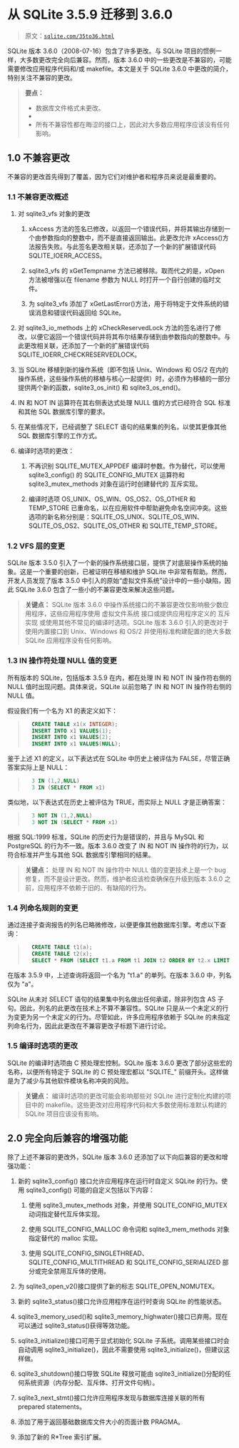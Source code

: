 # 从 SQLite 3.5.9 迁移到 3.6.0

> 原文：[`sqlite.com/35to36.html`](https://sqlite.com/35to36.html)

SQLite 版本 3.6.0（2008-07-16）包含了许多更改。与 SQLite 项目的惯例一样，大多数更改完全向后兼容。然而，版本 3.6.0 中的一些更改是不兼容的，可能需要修改应用程序代码和/或 makefile。本文是关于 SQLite 3.6.0 中更改的简介，特别关注不兼容的更改。

> **要点：**
> 
> +   数据库文件格式未更改。
> +   
> +   所有不兼容性都在晦涩的接口上，因此对大多数应用程序应该没有任何影响。

## 1.0 不兼容更改

不兼容的更改首先得到了覆盖，因为它们对维护者和程序员来说是最重要的。

### 1.1 不兼容更改概述

1.  对 sqlite3_vfs 对象的更改

    1.  xAccess 方法的签名已修改，以返回一个错误代码，并将其输出存储到一个由参数指向的整数中，而不是直接返回输出。此更改允许 xAccess()方法报告失败。与此签名更改相关联，还添加了一个新的扩展错误代码 SQLITE_IOERR_ACCESS。

    1.  sqlite3_vfs 的 xGetTempname 方法已被移除。取而代之的是，xOpen 方法被增强以在 filename 参数为 NULL 时打开一个自行创建的临时文件。

    1.  为 sqlite3_vfs 添加了 xGetLastError()方法，用于将特定于文件系统的错误消息和错误代码返回给 SQLite。

1.  对 sqlite3_io_methods 上的 xCheckReservedLock 方法的签名进行了修改，以便它返回一个错误代码并将其布尔结果存储到由参数指向的整数中。与此更改相关联，还添加了一个新的扩展错误代码 SQLITE_IOERR_CHECKRESERVEDLOCK。

1.  当 SQLite 移植到新的操作系统（即不包括 Unix、Windows 和 OS/2 在内的操作系统，这些操作系统的移植与核心一起提供）时，必须作为移植的一部分提供两个新的函数，sqlite3_os_init() 和 sqlite3_os_end()。

1.  IN 和 NOT IN 运算符在其右侧表达式处理 NULL 值的方式已经符合 SQL 标准和其他 SQL 数据库引擎的要求。

1.  在某些情况下，已经调整了 SELECT 语句的结果集的列名，以使其更像其他 SQL 数据库引擎的工作方式。

1.  编译时选项的更改：

    1.  不再识别 SQLITE_MUTEX_APPDEF 编译时参数。作为替代，可以使用 sqlite3_config() 的 SQLITE_CONFIG_MUTEX 运算符和 sqlite3_mutex_methods 对象在运行时创建替代的 互斥实现。

    1.  编译时选项 OS_UNIX、OS_WIN、OS_OS2、OS_OTHER 和 TEMP_STORE 已重命名，以在应用软件中帮助避免命名空间冲突。这些选项的新名称分别是：SQLITE_OS_UNIX、SQLITE_OS_WIN、SQLITE_OS_OS2、SQLITE_OS_OTHER 和 SQLITE_TEMP_STORE。

### 1.2 VFS 层的变更

SQLite 版本 3.5.0 引入了一个新的操作系统接口层，提供了对底层操作系统的抽象。这是一个重要的创新，已被证明在移植和维护 SQLite 中非常有帮助。然而，开发人员发现了版本 3.5.0 中引入的原始“虚拟文件系统”设计中的一些小缺陷，因此 SQLite 3.6.0 包含了一些小的不兼容更改来解决这些问题。

> **关键点：** SQLite 版本 3.6.0 中操作系统接口的不兼容更改仅影响极少数应用程序，这些应用程序使用 虚拟文件系统 接口或提供应用程序定义的 互斥实现 或使用其他不常见的编译时选项。SQLite 版本 3.6.0 引入的更改对于使用内置接口到 Unix、Windows 和 OS/2 并使用标准构建配置的绝大多数 SQLite 应用程序没有任何影响。

### 1.3 IN 操作符处理 NULL 值的变更

所有版本的 SQLite，包括版本 3.5.9 在内，都在处理 IN 和 NOT IN 操作符右侧的 NULL 值时出现问题。具体来说，SQLite 以前忽略了 IN 和 NOT IN 操作符右侧的 NULL 值。

假设我们有一个名为 X1 的表定义如下：

> ```sql
>   CREATE TABLE x1(x INTEGER);
>   INSERT INTO x1 VALUES(1);
>   INSERT INTO x1 VALUES(2);
>   INSERT INTO x1 VALUES(NULL);
> 
> ```

鉴于上述 X1 的定义，以下表达式在 SQLite 中历史上被评估为 FALSE，尽管正确答案实际上是 NULL：

> ```sql
>   3 IN (1,2,NULL)
>   3 IN (SELECT * FROM x1)
> 
> ```

类似地，以下表达式在历史上被评估为 TRUE，而实际上 NULL 才是正确答案：

> ```sql
>   3 NOT IN (1,2,NULL)
>   3 NOT IN (SELECT * FROM x1)
> 
> ```

根据 SQL:1999 标准，SQLite 的历史行为是错误的，并且与 MySQL 和 PostgreSQL 的行为不一致。版本 3.6.0 改变了 IN 和 NOT IN 操作符的行为，以符合标准并产生与其他 SQL 数据库引擎相同的结果。

> **关键点：** 处理 IN 和 NOT IN 操作符中 NULL 值的变更技术上是一个 bug 修复，而不是设计更改。然而，维护者应该检查确保在升级到版本 3.6.0 之前，应用程序不依赖于旧的、有缺陷的行为。

### 1.4 列命名规则的变更

通过连接子查询报告的列名已略微修改，以便更像其他数据库引擎。考虑以下查询：

> ```sql
>   CREATE TABLE t1(a);
>   CREATE TABLE t2(x);
>   SELECT * FROM (SELECT t1.a FROM t1 JOIN t2 ORDER BY t2.x LIMIT 1) ORDER BY 1;
> 
> ```

在版本 3.5.9 中，上述查询将返回一个名为 "t1.a" 的单列。在版本 3.6.0 中，列名仅为 "a"。

SQLite 从未对 SELECT 语句的结果集中列名做出任何承诺，除非列包含 AS 子句。因此，列名的此更改在技术上不算不兼容性。SQLite 只是从一个未定义的行为变更为另一个未定义的行为。尽管如此，许多应用程序依赖于 SQLite 的未指定列命名行为，因此此更改在不兼容更改子标题下进行讨论。

### 1.5 编译时选项的更改

SQLite 的编译时选项由 C 预处理宏控制。SQLite 版本 3.6.0 更改了部分这些宏的名称，以便所有特定于 SQLite 的 C 预处理宏都以 "SQLITE_" 前缀开头。这样做是为了减少与其他软件模块名称冲突的风险。

> **关键点：** 编译时选项的更改可能会影响那些对 SQLite 进行定制化构建的项目中的 makefile。这些更改对应用程序代码和大多数使用标准默认构建的 SQLite 项目应该没有影响。

## 2.0 完全向后兼容的增强功能

除了上述不兼容的更改外，SQLite 版本 3.6.0 还添加了以下向后兼容的更改和增强功能：

1.  新的 sqlite3_config() 接口允许应用程序在运行时自定义 SQLite 的行为。使用 sqlite3_config() 可能的自定义包括以下内容：

    1.  使用 sqlite3_mutex_methods 对象，并使用 SQLITE_CONFIG_MUTEX 动词指定替代互斥体实现。

    1.  使用 SQLITE_CONFIG_MALLOC 命令词和 sqlite3_mem_methods 对象指定替代的 malloc 实现。

    1.  使用 SQLITE_CONFIG_SINGLETHREAD、SQLITE_CONFIG_MULTITHREAD 和 SQLITE_CONFIG_SERIALIZED 部分或完全禁用互斥体的使用。

1.  为 sqlite3_open_v2()接口提供了新的标志 SQLITE_OPEN_NOMUTEX。

1.  新的 sqlite3_status()接口允许应用程序在运行时查询 SQLite 的性能状态。

1.  sqlite3_memory_used()和 sqlite3_memory_highwater()接口已弃用。现在可以通过 sqlite3_status()获得等效功能。

1.  sqlite3_initialize()接口可用于显式初始化 SQLite 子系统。调用某些接口时会自动调用 sqlite3_initialize()，因此不需要使用 sqlite3_initialize()，但建议这样做。

1.  sqlite3_shutdown()接口导致 SQLite 释放可能由 sqlite3_initialize()分配的任何系统资源（内存分配、互斥体、打开文件句柄）。

1.  sqlite3_next_stmt()接口允许应用程序发现与数据库连接关联的所有 prepared statements。

1.  添加了用于返回基础数据库文件大小的页面计数 PRAGMA。

1.  添加了新的 R*Tree 索引扩展。
